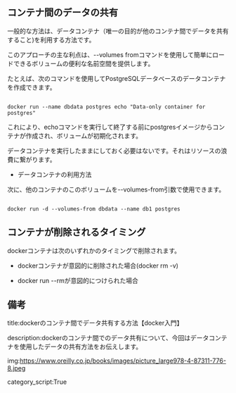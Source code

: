 



## コンテナ間のデータの共有

一般的な方法は、データコンテナ（唯一の目的が他のコンテナ間でデータを共有すること)を利用する方法です。

このアプローチの主な利点は、--volumes fromコマンドを使用して簡単にロードできるボリュームの便利な名前空間を提供します。

たとえば、次のコマンドを使用してPostgreSQLデータベースのデータコンテナを作成できます。

<pre><code>
docker run --name dbdata postgres echo "Data-only container for postgres"
</code></pre>

これにより、echoコマンドを実行して終了する前にpostgresイメージからコンテナが作成され、ボリュームが初期化されます。

データコンテナを実行したままにしておく必要はないです。それはリソースの浪費に繋がります。


- データコンテナの利用方法

次に、他のコンテナのこのボリュームを--volumes-from引数で使用できます。


<pre><code>
docker run -d --volumes-from dbdata --name db1 postgres
</code></pre>


## コンテナが削除されるタイミング

dockerコンテナは次のいずれかのタイミングで削除されます。

- dockerコンテナが意図的に削除された場合(docker rm -v)

- docker run --rmが意図的につけられた場合



## 備考

title:dockerのコンテナ間でデータ共有する方法【docker入門】

description:dockerのコンテナ間でのデータ共有について、今回はデータコンテナを使用したデータの共有方法をお伝えします。


img:https://www.oreilly.co.jp/books/images/picture_large978-4-87311-776-8.jpeg

category_script:True

